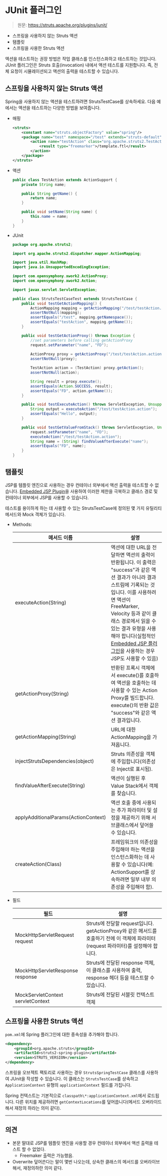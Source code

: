 # JUnit 플러그인

> 원문: https://struts.apache.org/plugins/junit/

* 스프링을 사용하지 않는 Struts 액션
* 탬플릿
* 스프링을 사용한 Struts 액션

액션을 테스트하는 권장 방법은 작업 클래스를 인스턴스화하고 테스트하는 것입니다. JUnit 플러그인은 Struts 호출(invocation) 내에서 액션 테스트를 지원합니다. 즉, 전체 요청이 시뮬레이션되고 액션의 출력을 테스트할 수 있습니다.



## 스프링을 사용하지 않는 Struts 액션

Spring을 사용하지 않는 액션을 테스트하려면 StrutsTestCase를 상속하세요. 다음 예에서는 액션을 테스트하는 다양한 방법을 보여줍니다.

* 매핑

  ```xml
  <struts>
      <constant name="struts.objectFactory" value="spring"/>
      <package name="test" namespace="/test" extends="struts-default">
          <action name="testAction" class="org.apache.struts2.TestAction">
              <result type="freemarker">/template.ftl</result>
          </action>
      </package>
  </struts>
  ```

* 액션

  ```java
  public class TestAction extends ActionSupport {
      private String name;
  
      public String getName() {
          return name;
      }
  
      public void setName(String name) {
          this.name = name;
      }
  }
  ```

* JUnit

  ```java
  package org.apache.struts2;
  
  import org.apache.struts2.dispatcher.mapper.ActionMapping;
  
  import java.util.HashMap;
  import java.io.UnsupportedEncodingException;
  
  import com.opensymphony.xwork2.ActionProxy;
  import com.opensymphony.xwork2.Action;
  
  import javax.servlet.ServletException;
  
  public class StrutsTestCaseTest extends StrutsTestCase {
      public void testGetActionMapping() {
          ActionMapping mapping = getActionMapping("/test/testAction.action");
          assertNotNull(mapping);
          assertEquals("/test", mapping.getNamespace());
          assertEquals("testAction", mapping.getName());
      }
  
      public void testGetActionProxy() throws Exception {
          //set parameters before calling getActionProxy
          request.setParameter("name", "FD");
          
          ActionProxy proxy = getActionProxy("/test/testAction.action");
          assertNotNull(proxy);
  
          TestAction action = (TestAction) proxy.getAction();
          assertNotNull(action);
  
          String result = proxy.execute();
          assertEquals(Action.SUCCESS, result);
          assertEquals("FD", action.getName());
      }
  
      public void testExecuteAction() throws ServletException, UnsupportedEncodingException {
          String output = executeAction("/test/testAction.action");
          assertEquals("Hello", output);
      }
  
      public void testGetValueFromStack() throws ServletException, UnsupportedEncodingException {
          request.setParameter("name", "FD");
          executeAction("/test/testAction.action");
          String name = (String) findValueAfterExecute("name");
          assertEquals("FD", name);
      }
  }
  ```

  

## 탬플릿

JSP를 템플릿 엔진으로 사용하는 경우 컨테이너 외부에서 액션 출력을 테스트할 수 없습니다. [Embedded JSP Plugin](https://struts.apache.org/plugins/embedded-jsp/)을 사용하여 이러한 제한을 극복하고 클래스 경로 및 컨테이너 외부에서 JSP를 사용할 수 있습니다.

테스트를 용이하게 하는 데 사용할 수 있는 StrutsTestCase에 정의된 몇 가지 유틸리티 메서드와 Mock 객체가 있습니다.

- Methods:

  | 메서드 이름                          | 설명                                                         |
  | ------------------------------------ | ------------------------------------------------------------ |
  | executeAction(String)                | 액션에 대한 URL을 전달하면 액션의 출력이 반환됩니다. 이 출력은 "success"과 같은 액션 결과가 아니라 결과 스트림에 기록되는 것입니다. 이를 사용하려면 액션이 FreeMarker, Velocity 등과 같이 클래스 경로에서 읽을 수 있는 결과 유형을 사용해야 합니다(실험적인 [Embedded JSP 플러그인](https://struts.apache.org/plugins/embedded-jsp/)을 사용하는 경우 JSP도 사용할 수 있음) |
  | getActionProxy(String)               | 반환된 프록시 객체에서 execute()를 호출하여 액션을 호출하는 데 사용할 수 있는 Action Proxy를 빌드합니다. execute()의 반환 값은 "success"와 같은 액션 결과입니다. |
  | getActionMapping(String)             | URL에 대한 ActionMapping을 가져옵니다.                       |
  | injectStrutsDependencies(object)     | Struts 의존성을 객체에 주입합니다(의존성은 Inject로 표시됨). |
  | findValueAfterExecute(String)        | 액션이 실행된 후 Value Stack에서 객체를 찾습니다.            |
  | applyAdditionalParams(ActionContext) | 액션 호출 중에 사용되는 추가 파라미터 및 설정을 제공하기 위해 서브클래스에서 덮어쓸 수 있습니다. |
  | createAction(Class)                  | 프레임워크의 의존성을 주입해야 하는 액션을 인스턴스화하는 데 사용할 수 있습니다(예: ActionSupport를 상속하려면 일부 내부 의존성을 주입해야 함). |

  

- 필드

  | 필드                              | 설명                                                         |
  | --------------------------------- | ------------------------------------------------------------ |
  | MockHttpServletRequest request    | Struts에 전달할 request입니다. getActionProxy와 같은 메서드를 호출하기 전에 이 객체에 파라미터(request 파라미터)를 설정해야 합니다. |
  | MockHttpServletResponse response  | Struts에 전달된 response 객체, 이 클래스를 사용하여 출력, response 헤더 등을 테스트할 수 있습니다. |
  | MockServletContext servletContext | Struts에 전달된 서블릿 컨텍스트 객체                         |

  

## 스프링을 사용한 Struts 액션

`pom.xml`에 Spring 플러그인에 대한 종속성을 추가해야 합니다.

```xml
<dependency>
    <groupId>org.apache.struts</groupId>
    <artifactId>struts2-spring-plugin</artifactId>
    <version>STRUTS_VERSION</version>
</dependency>
```

스프링을 오브젝트 팩토리로 사용하는 경우 `StrutsSpringTestCase` 클래스를 사용하여 JUnit을 작성할 수 있습니다. 이 클래스는 `StrutsTestCase`를 상속하고 `ApplicationContext` 유형의 `applicationContext` 필드를 가집니다.

Spring 컨텍스트는 기본적으로 `classpath\*:applicationContext.xml`에서 로드됩니다. 다른 위치를 제공하려면 `getContextLocations`를 덮어씁니다(메서드 오버라이드해서 재정의 하라는 의미 같다).



---

## 의견

* 본문 말대로 JSP를 템플릿 엔진을 사용할 경우 컨테이너 외부에서 액션 출력을 테스트 할 수 없었다.
  * Freemaker 출력은 가능했음.
* Overwrite 덮어쓴다는 말이 몇번 나오는데, 상속한 클래스의 메서드를 오버라이브 해서, 재정의하란 의미 같다.

